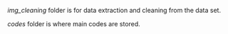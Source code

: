 *img_cleaning* folder is for data extraction and cleaning from the data set. 

*codes* folder is where main codes are stored.
